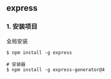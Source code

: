 ## express

### 1. 安装项目

全局安装  
    
    $ npm install -g express
    
    # 安装器    
    $ npm install -g express-generator@4 